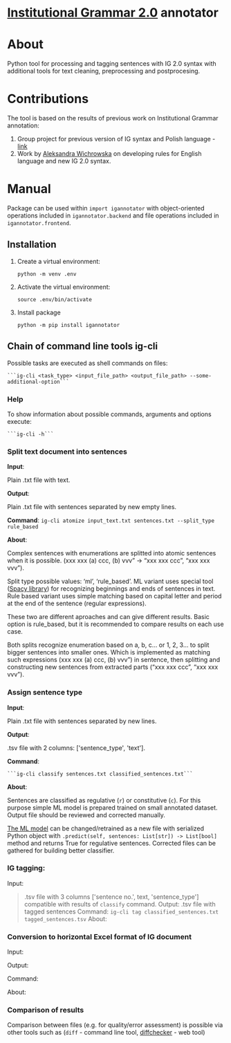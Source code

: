 # [Institutional Grammar 2.0](https://arxiv.org/abs/2008.08937) annotator

# About
Python tool for processing and tagging sentences with IG 2.0 syntax with additional tools for text cleaning, preprocessing and postprocesing. 

# Contributions

The tool is based on the results of previous work on Institutional Grammar annotation:
1. Group project for previous version of IG syntax and Polish language - [link](https://github.com/rzepinskip/ig-annotator) 
2. Work by [Aleksandra Wichrowska](https://github.com/airi314) on developing rules for English language and new IG 2.0 syntax.


# Manual

Package can be used within `import igannotator` with object-oriented operations included in `igannotator.backend` and file operations included in `igannotator.frontend`. 

## Installation

1. Create a virtual environment:

    ```python -m venv .env```

2. Activate the virtual environment:

    ```source .env/bin/activate```

3. Install package
    ```
   python -m pip install igannotator
    ```





## Chain of command line tools **ig-cli**

Possible tasks are executed as shell commands on files:

	```ig-cli <task_type> <input_file_path> <output_file_path> --some-additional-option```

### Help
To show information about possible commands, arguments and options execute:

    ```ig-cli -h```

### Split text document into sentences

**Input**:

Plain .txt file with text.

**Output**:
	
Plain .txt file with sentences separated by new empty lines. 

**Command**:
    ```ig-cli atomize input_text.txt sentences.txt --split_type rule_based```

**About**:

Complex sentences with enumerations are splitted into atomic sentences when it is possible. (xxx xxx (a) ccc, (b) vvv” -> “xxx xxx ccc”, “xxx xxx vvv”).

Split type possible values: ‘ml’, ‘rule_based’. ML variant uses special tool ([Spacy library](https://spacy.io)) for recognizing beginnings and ends of sentences in text. Rule based variant uses simple matching based on capital letter and period at the end of the sentence (regular expressions). 

These two are different aproaches and can give different results. Basic option is rule_based, but it is recommended to compare results on each use case.

Both splits recognize enumeration based on a, b, c… or 1, 2, 3… to split bigger sentences into smaller ones. Which is implemented as matching such expressions (xxx xxx (a) ccc, (b) vvv”) in sentence, then splitting and constructing new sentences from extracted parts (“xxx xxx ccc”, “xxx xxx vvv”).

### Assign sentence type
**Input**:

Plain .txt file with sentences separated by new lines.

**Output**:

.tsv file with 2 columns: ['sentence_type', 'text'].

**Command**:

	```ig-cli classify sentences.txt classified_sentences.txt```

**About**:

Sentences are classified as regulative (`r`) or constitutive (`c`). For this purpose simple ML model is prepared trained on small annotated dataset. Output file should be reviewed and corrected manually.

[The ML model](https://github.com/institutional-grammar-pl/policydemic-annotator/blob/rc_07_2021/sentence_type_classifier.joblib) can be changed/retrained as a new file with serialized Python object with `.predict(self, sentences: List[str]) -> List[bool]` method and returns True for regulative sentences. Corrected files can be gathered for building better classifier.

### IG tagging:
Input:
> .tsv file with 3 columns ['sentence no.', text, 'sentence_type'] compatible with results of `classify` command.
Output:
> .tsv file with tagged sentences
Command:
	```ig-cli tag classified_sentences.txt tagged_sentences.tsv```
About:


### Conversion to horizontal Excel format of IG document
Input:
>
Output:
>
Command:
>	
About:	
	
### Comparison of results
Comparison between files (e.g. for quality/error assessment) is possible via other tools such as (`diff` - command line tool, [diffchecker](https://www.diffchecker.com) - web tool)

